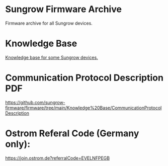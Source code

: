 # Sungrow Firmware Archive
Firmware archive for all Sungrow devices.

# Knowledge Base
[Knowledge base for some Sungrow devices.](Knowledge%20Base/knowledge_base.md)

# Communication Protocol Description PDF
https://github.com/sungrow-firmware/firmware/tree/main/Knowledge%20Base/CommunicationProtocolDescription

# Ostrom Referal Code (Germany only):
https://join.ostrom.de?referralCode=EVELNFPEGB
